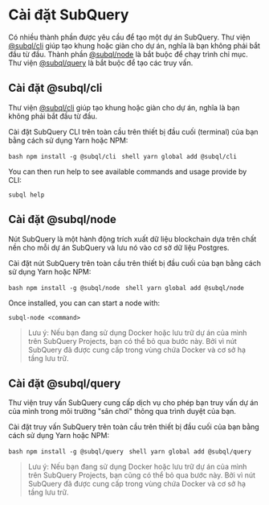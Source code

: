 # Cài đặt SubQuery

Có nhiều thành phần được yêu cầu để tạo một dự án SubQuery. Thư viện [@subql/cli](https://github.com/subquery/subql/tree/docs-new-section/packages/cli) giúp tạo khung hoặc giàn cho dự án, nghĩa là bạn không phải bắt đầu từ đầu. Thành phần [@subql/node](https://github.com/subquery/subql/tree/docs-new-section/packages/node) là bắt buộc để chạy trình chỉ mục. Thư viện [@subql/query](https://github.com/subquery/subql/tree/docs-new-section/packages/query) là bắt buộc để tạo các truy vấn.

## Cài đặt @subql/cli

Thư viện [@subql/cli](https://github.com/subquery/subql/tree/docs-new-section/packages/cli) giúp tạo khung hoặc giàn cho dự án, nghĩa là bạn không phải bắt đầu từ đầu.

Cài đặt SubQuery CLI trên toàn cầu trên thiết bị đầu cuối (terminal) của bạn bằng cách sử dụng Yarn hoặc NPM:

<CodeGroup> <CodeGroupItem title="NPM"> ```bash npm install -g @subql/cli ``` </CodeGroupItem>
<CodeGroupItem title="YARN" active> ```shell yarn global add @subql/cli ``` </CodeGroupItem> </CodeGroup>

You can then run help to see available commands and usage provide by CLI:

```shell
subql help
```
## Cài đặt @subql/node

Nút SubQuery là một hành động trích xuất dữ liệu blockchain dựa trên chất nền cho mỗi dự án SubQuery và lưu nó vào cơ sở dữ liệu Postgres.

Cài đặt nút SubQuery trên toàn cầu trên thiết bị đầu cuối của bạn bằng cách sử dụng Yarn hoặc NPM:

<CodeGroup> <CodeGroupItem title="NPM"> ```bash npm install -g @subql/node ``` </CodeGroupItem>
<CodeGroupItem title="YARN" active> ```shell yarn global add @subql/node ``` </CodeGroupItem> </CodeGroup>

Once installed, you can can start a node with:

```shell
subql-node <command>
```
> Lưu ý: Nếu bạn đang sử dụng Docker hoặc lưu trữ dự án của mình trên SubQuery Projects, bạn có thể bỏ qua bước này. Bởi vì nút SubQuery đã được cung cấp trong vùng chứa Docker và cơ sở hạ tầng lưu trữ.

## Cài đặt @subql/query

Thư viện truy vấn SubQuery cung cấp dịch vụ cho phép bạn truy vấn dự án của mình trong môi trường "sân chơi" thông qua trình duyệt của bạn.

Cài đặt truy vấn SubQuery trên toàn cầu trên thiết bị đầu cuối của bạn bằng cách sử dụng Yarn hoặc NPM:

<CodeGroup> <CodeGroupItem title="NPM"> ```bash npm install -g @subql/query ``` </CodeGroupItem>
<CodeGroupItem title="YARN" active> ```shell yarn global add @subql/query ``` </CodeGroupItem> </CodeGroup>

> Lưu ý: Nếu bạn đang sử dụng Docker hoặc lưu trữ dự án của mình trên SubQuery Projects, bạn cũng có thể bỏ qua bước này. Bởi vì nút SubQuery đã được cung cấp trong vùng chứa Docker và cơ sở hạ tầng lưu trữ. 